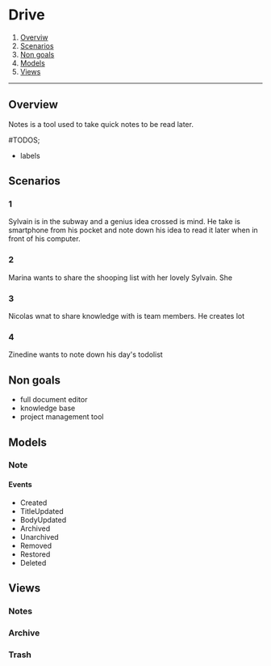 # Drive

1. [Overviw](#overviw)
2. [Scenarios](#scenarios)
3. [Non goals](#non-goals)
4. [Models](#models)
5. [Views](#views)

-------------------

## Overview

Notes is a tool used to take quick notes to be read later.

#TODOS;
- labels

## Scenarios

### 1
Sylvain is in the subway and a genius idea crossed is mind. He take is smartphone from his pocket
and note down his idea to read it later when in front of his computer.


### 2
Marina wants to share the shooping list with her lovely Sylvain. She

### 3
Nicolas wnat to share knowledge with is team members. He creates lot

### 4
Zinedine wants to note down his day's todolist


## Non goals
- full document editor
- knowledge base
- project management tool


## Models

### Note

#### Events
- Created
- TitleUpdated
- BodyUpdated
- Archived
- Unarchived
- Removed
- Restored
- Deleted

## Views

### Notes

### Archive

### Trash

